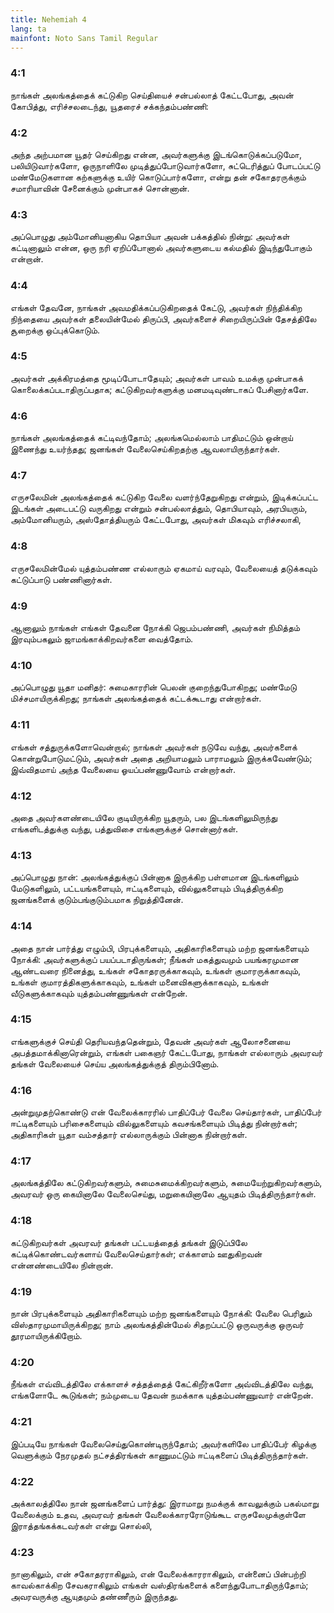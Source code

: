 ```yaml
---
title: Nehemiah 4
lang: ta
mainfont: Noto Sans Tamil Regular
---
```


###  4:1

நாங்கள் அலங்கத்தைக் கட்டுகிற செய்தியைச் சன்பல்லாத் கேட்டபோது, அவன் கோபித்து, எரிச்சலடைந்து, யூதரைச் சக்கந்தம்பண்ணி:

###  4:2

அந்த அற்பமான யூதர் செய்கிறது என்ன, அவர்களுக்கு இடங்கொடுக்கப்படுமோ, பலியிடுவார்களோ, ஒருநாளிலே முடித்துப்போடுவார்களோ, சுட்டெரித்துப் போடப்பட்டு மண்மேடுகளான கற்களுக்கு உயிர் கொடுப்பார்களோ, என்று தன் சகோதரருக்கும் சமாரியாவின் சேனைக்கும் முன்பாகச் சொன்னான்.

###  4:3

அப்பொழுது அம்மோனியனாகிய தொபியா அவன் பக்கத்தில் நின்று: அவர்கள் கட்டினாலும் என்ன, ஒரு நரி ஏறிப்போனால் அவர்களுடைய கல்மதில் இடிந்துபோகும் என்றான்.

###  4:4

எங்கள் தேவனே, நாங்கள் அவமதிக்கப்படுகிறதைக் கேட்டு, அவர்கள் நிந்திக்கிற நிந்தையை அவர்கள் தலையின்மேல் திருப்பி, அவர்களைச் சிறையிருப்பின் தேசத்திலே சூறைக்கு ஒப்புக்கொடும்.

###  4:5

அவர்கள் அக்கிரமத்தை மூடிப்போடாதேயும்; அவர்கள் பாவம் உமக்கு முன்பாகக் கொலைக்கப்படாதிருப்பதாக; கட்டுகிறவர்களுக்கு மனமடிவுண்டாகப் பேசினார்களே.

###  4:6

நாங்கள் அலங்கத்தைக் கட்டிவந்தோம்; அலங்கமெல்லாம் பாதிமட்டும் ஒன்றாய் இணைந்து உயர்ந்தது; ஜனங்கள் வேலைசெய்கிறதற்கு ஆவலாயிருந்தார்கள்.

###  4:7

எருசலேமின் அலங்கத்தைக் கட்டுகிற வேலை வளர்ந்தேறுகிறது என்றும், இடிக்கப்பட்ட இடங்கள் அடைபட்டு வருகிறது என்றும் சன்பல்லாத்தும், தொபியாவும், அரபியரும், அம்மோனியரும், அஸ்தோத்தியரும் கேட்டபோது, அவர்கள் மிகவும் எரிச்சலாகி,

###  4:8

எருசலேமின்மேல் யுத்தம்பண்ண எல்லாரும் ஏகமாய் வரவும், வேலையைத் தடுக்கவும் கட்டுப்பாடு பண்ணினார்கள்.

###  4:9

ஆனாலும் நாங்கள் எங்கள் தேவனை நோக்கி ஜெபம்பண்ணி, அவர்கள் நிமித்தம் இரவும்பகலும் ஜாமங்காக்கிறவர்களை வைத்தோம்.

###  4:10

அப்பொழுது யூதா மனிதர்: சுமைகாரரின் பெலன் குறைந்துபோகிறது; மண்மேடு மிச்சமாயிருக்கிறது; நாங்கள் அலங்கத்தைக் கட்டக்கூடாது என்றார்கள்.

###  4:11

எங்கள் சத்துருக்களோவென்றால்; நாங்கள் அவர்கள் நடுவே வந்து, அவர்களைக் கொன்றுபோடுமட்டும், அவர்கள் அதை அறியாமலும் பாராமலும் இருக்கவேண்டும்; இவ்விதமாய் அந்த வேலையை ஓயப்பண்ணுவோம் என்றார்கள்.

###  4:12

அதை அவர்களண்டையிலே குடியிருக்கிற யூதரும், பல இடங்களிலுமிருந்து எங்களிடத்துக்கு வந்து, பத்துவிசை எங்களுக்குச் சொன்னார்கள்.

###  4:13

அப்பொழுது நான்: அலங்கத்துக்குப் பின்னாக இருக்கிற பள்ளமான இடங்களிலும் மேடுகளிலும், பட்டயங்களையும், ஈட்டிகளையும், வில்லுகளையும் பிடித்திருக்கிற ஜனங்களைக் குடும்பங்குடும்பமாக நிறுத்தினேன்.

###  4:14

அதை நான் பார்த்து எழும்பி, பிரபுக்களையும், அதிகாரிகளையும் மற்ற ஜனங்களையும் நோக்கி: அவர்களுக்குப் பயப்படாதிருங்கள்; நீங்கள் மகத்துவமும் பயங்கரமுமான ஆண்டவரை நினைத்து, உங்கள் சகோதரருக்காகவும், உங்கள் குமாரருக்காகவும், உங்கள் குமாரத்திகளுக்காகவும், உங்கள் மனைவிகளுக்காகவும், உங்கள் வீடுகளுக்காகவும் யுத்தம்பண்ணுங்கள் என்றேன்.

###  4:15

எங்களுக்குச் செய்தி தெரியவந்ததென்றும், தேவன் அவர்கள் ஆலோசனையை அபத்தமாக்கினாரென்றும், எங்கள் பகைஞர் கேட்டபோது, நாங்கள் எல்லாரும் அவரவர் தங்கள் வேலையைச் செய்ய அலங்கத்துக்குத் திரும்பினோம்.

###  4:16

அன்றுமுதற்கொண்டு என் வேலைக்காரரில் பாதிப்பேர் வேலை செய்தார்கள், பாதிப்பேர் ஈட்டிகளையும் பரிசைகளையும் வில்லுகளையும் கவசங்களையும் பிடித்து நின்றார்கள்; அதிகாரிகள் யூதா வம்சத்தார் எல்லாருக்கும் பின்னாக நின்றார்கள்.

###  4:17

அலங்கத்திலே கட்டுகிறவர்களும், சுமைசுமைக்கிறவர்களும், சுமையேற்றுகிறவர்களும், அவரவர் ஒரு கையினாலே வேலைசெய்து, மறுகையினாலே ஆயுதம் பிடித்திருந்தார்கள்.

###  4:18

கட்டுகிறவர்கள் அவரவர் தங்கள் பட்டயத்தைத் தங்கள் இடுப்பிலே கட்டிக்கொண்டவர்களாய் வேலைசெய்தார்கள்; எக்காளம் ஊதுகிறவன் என்னண்டையிலே நின்றான்.

###  4:19

நான் பிரபுக்களையும் அதிகாரிகளையும் மற்ற ஜனங்களையும் நோக்கி: வேலை பெரிதும் விஸ்தாரமுமாயிருக்கிறது; நாம் அலங்கத்தின்மேல் சிதறப்பட்டு ஒருவருக்கு ஒருவர் தூரமாயிருக்கிறோம்.

###  4:20

நீங்கள் எவ்விடத்திலே எக்காளச் சத்தத்தைத் கேட்கிறீர்களோ அவ்விடத்திலே வந்து, எங்களோடே கூடுங்கள்; நம்முடைய தேவன் நமக்காக யுத்தம்பண்ணுவார் என்றேன்.

###  4:21

இப்படியே நாங்கள் வேலைசெய்துகொண்டிருந்தோம்; அவர்களிலே பாதிப்பேர் கிழக்கு வெளுக்கும் நேரமுதல் நட்சத்திரங்கள் காணுமட்டும் ஈட்டிகளைப் பிடித்திருந்தார்கள்.

###  4:22

அக்காலத்திலே நான் ஜனங்களைப் பார்த்து: இராமாறு நமக்குக் காவலுக்கும் பகல்மாறு வேலைக்கும் உதவ, அவரவர் தங்கள் வேலைக்காரரோடுங்கூட எருசலேமுக்குள்ளே இராத்தங்கக்கடவர்கள் என்று சொல்லி,

###  4:23

நானாகிலும், என் சகோதரராகிலும், என் வேலைக்காரராகிலும், என்னைப் பின்பற்றி காவல்காக்கிற சேவகராகிலும் எங்கள் வஸ்திரங்களைக் களைந்துபோடாதிருந்தோம்; அவரவருக்கு ஆயுதமும் தண்ணீரும் இருந்தது.

